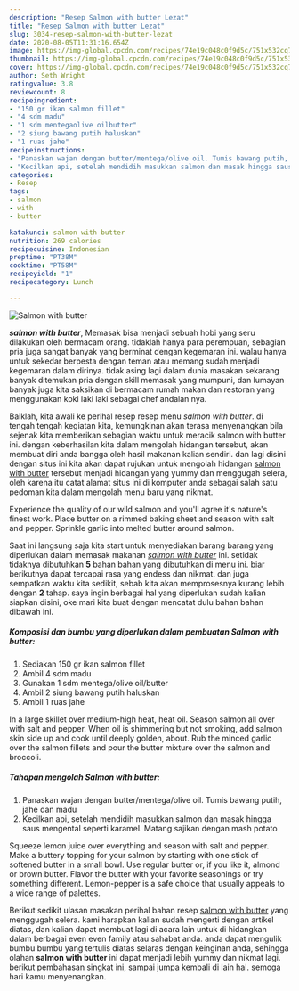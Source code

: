 ```yaml
---
description: "Resep Salmon with butter Lezat"
title: "Resep Salmon with butter Lezat"
slug: 3034-resep-salmon-with-butter-lezat
date: 2020-08-05T11:31:16.654Z
image: https://img-global.cpcdn.com/recipes/74e19c048c0f9d5c/751x532cq70/salmon-with-butter-foto-resep-utama.jpg
thumbnail: https://img-global.cpcdn.com/recipes/74e19c048c0f9d5c/751x532cq70/salmon-with-butter-foto-resep-utama.jpg
cover: https://img-global.cpcdn.com/recipes/74e19c048c0f9d5c/751x532cq70/salmon-with-butter-foto-resep-utama.jpg
author: Seth Wright
ratingvalue: 3.8
reviewcount: 8
recipeingredient:
- "150 gr ikan salmon fillet"
- "4 sdm madu"
- "1 sdm mentegaolive oilbutter"
- "2 siung bawang putih haluskan"
- "1 ruas jahe"
recipeinstructions:
- "Panaskan wajan dengan butter/mentega/olive oil. Tumis bawang putih, jahe dan madu"
- "Kecilkan api, setelah mendidih masukkan salmon dan masak hingga saus mengental seperti karamel. Matang sajikan dengan mash potato"
categories:
- Resep
tags:
- salmon
- with
- butter

katakunci: salmon with butter 
nutrition: 269 calories
recipecuisine: Indonesian
preptime: "PT38M"
cooktime: "PT58M"
recipeyield: "1"
recipecategory: Lunch

---
```



![Salmon with butter](https://img-global.cpcdn.com/recipes/74e19c048c0f9d5c/751x532cq70/salmon-with-butter-foto-resep-utama.jpg)

<b><i>salmon with butter</i></b>, Memasak bisa menjadi sebuah hobi yang seru dilakukan oleh bermacam orang. tidaklah hanya para perempuan, sebagian pria juga sangat banyak yang berminat dengan kegemaran ini. walau hanya untuk sekedar berpesta dengan teman atau memang sudah menjadi kegemaran dalam dirinya. tidak asing lagi dalam dunia masakan sekarang banyak ditemukan pria dengan skill memasak yang mumpuni, dan lumayan banyak juga kita saksikan di bermacam rumah makan dan restoran yang menggunakan koki laki laki sebagai chef andalan nya.

Baiklah, kita awali ke perihal resep resep menu <i>salmon with butter</i>. di tengah tengah kegiatan kita, kemungkinan akan terasa menyenangkan bila sejenak kita memberikan sebagian waktu untuk meracik salmon with butter ini. dengan keberhasilan kita dalam mengolah hidangan tersebut, akan membuat diri anda bangga oleh hasil makanan kalian sendiri. dan lagi disini dengan situs ini kita akan dapat rujukan untuk mengolah hidangan <u>salmon with butter</u> tersebut menjadi hidangan yang yummy dan menggugah selera, oleh karena itu catat alamat situs ini di komputer anda sebagai salah satu pedoman kita dalam mengolah menu baru yang nikmat.

Experience the quality of our wild salmon and you&#39;ll agree it&#39;s nature&#39;s finest work. Place butter on a rimmed baking sheet and season with salt and pepper. Sprinkle garlic into melted butter around salmon.


Saat ini langsung saja kita start untuk menyediakan barang barang yang diperlukan dalam memasak makanan <u><i>salmon with butter</i></u> ini. setidak tidaknya dibutuhkan <b>5</b> bahan bahan yang dibutuhkan di menu ini. biar berikutnya dapat tercapai rasa yang endess dan nikmat. dan juga sempatkan waktu kita sedikit, sebab kita akan memprosesnya kurang lebih dengan <b>2</b> tahap. saya ingin berbagai hal yang diperlukan sudah kalian siapkan disini, oke mari kita buat dengan mencatat dulu bahan bahan dibawah ini.

<!--inarticleads1-->

##### Komposisi dan bumbu yang diperlukan dalam pembuatan Salmon with butter:

1. Sediakan 150 gr ikan salmon fillet
1. Ambil 4 sdm madu
1. Gunakan 1 sdm mentega/olive oil/butter
1. Ambil 2 siung bawang putih haluskan
1. Ambil 1 ruas jahe


In a large skillet over medium-high heat, heat oil. Season salmon all over with salt and pepper. When oil is shimmering but not smoking, add salmon skin side up and cook until deeply golden, about. Rub the minced garlic over the salmon fillets and pour the butter mixture over the salmon and broccoli. 

<!--inarticleads2-->

##### Tahapan mengolah Salmon with butter:

1. Panaskan wajan dengan butter/mentega/olive oil. Tumis bawang putih, jahe dan madu
1. Kecilkan api, setelah mendidih masukkan salmon dan masak hingga saus mengental seperti karamel. Matang sajikan dengan mash potato


Squeeze lemon juice over everything and season with salt and pepper. Make a buttery topping for your salmon by starting with one stick of softened butter in a small bowl. Use regular butter or, if you like it, almond or brown butter. Flavor the butter with your favorite seasonings or try something different. Lemon-pepper is a safe choice that usually appeals to a wide range of palettes. 

Berikut sedikit ulasan masakan perihal bahan resep <u>salmon with butter</u> yang menggugah selera. kami harapkan kalian sudah mengerti dengan artikel diatas, dan kalian dapat membuat lagi di acara lain untuk di hidangkan dalam berbagai even even family atau sahabat anda. anda dapat mengulik bumbu bumbu yang tertulis diatas selaras dengan keinginan anda, sehingga olahan <b>salmon with butter</b> ini dapat menjadi lebih yummy dan nikmat lagi. berikut pembahasan singkat ini, sampai jumpa kembali di lain hal. semoga hari kamu menyenangkan.
